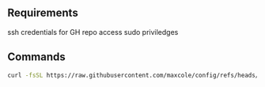 

## Requirements

ssh credentials for GH repo access
sudo priviledges

## Commands

```bash
curl -fsSL https://raw.githubusercontent.com/maxcole/config/refs/heads/main/bootstrap.sh | bash
```
